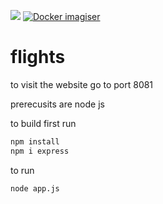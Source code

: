 [![](https://argocd.nzdev.org/api/badge?name=flightellozac&revision=true)](https://argocd.nzdev.org/applications/argocd/flightellozac) [![Docker imagiser](https://github.com/Ellozac/flights/actions/workflows/docker.yaml/badge.svg?branch=main)](https://github.com/Ellozac/flights/actions/workflows/docker.yaml)
# flights
to visit the website go to port 8081

prerecusits are node js

to build first run 
```bash
npm install
npm i express
```

to run 
```bash
node app.js
```
